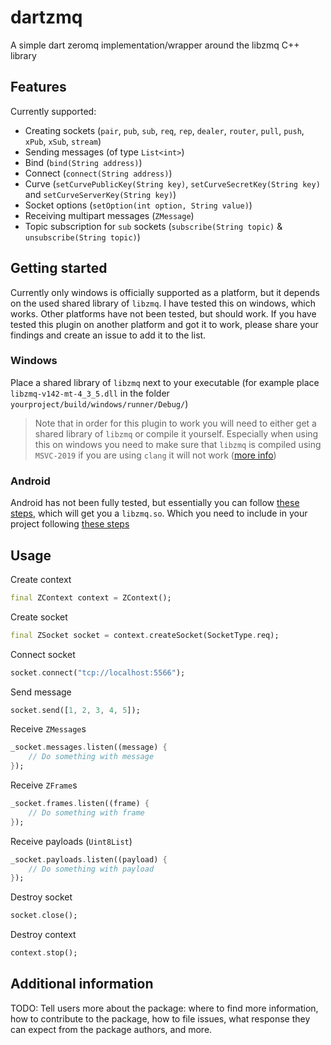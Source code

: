 # dartzmq
A simple dart zeromq implementation/wrapper around the libzmq C++ library

## Features
Currently supported:
- Creating sockets (`pair`,  `pub`,  `sub`,  `req`,  `rep`,  `dealer`,  `router`,  `pull`,  `push`,  `xPub`,  `xSub`,  `stream`)
- Sending messages (of type `List<int>`)
- Bind (`bind(String address)`)
- Connect (`connect(String address)`)
- Curve (`setCurvePublicKey(String key)`, `setCurveSecretKey(String key)` and `setCurveServerKey(String key)`)
- Socket options (`setOption(int option, String value)`)
- Receiving multipart messages (`ZMessage`)
- Topic subscription for `sub` sockets (`subscribe(String topic)` & `unsubscribe(String topic)`)

## Getting started
Currently only windows is officially supported as a platform, but it depends on the used shared library of `libzmq`.
I have tested this on windows, which works. 
Other platforms have not been tested, but should work. 
If you have tested this plugin on another platform and got it to work, please share your findings and create an issue to add it to the list.

### Windows
Place a shared library of `libzmq` next to your executable (for example place `libzmq-v142-mt-4_3_5.dll` in the folder `yourproject/build/windows/runner/Debug/`)

> Note that in order for this plugin to work you will need to either get a shared library of `libzmq` or compile it yourself. 
> Especially when using this on windows you need to make sure that `libzmq` is compiled using `MSVC-2019` if you are using `clang` it will not work ([more info](https://flutterforum.co/t/windows-desktop-flutter-ffi-and-loading-the-clang-library/3842))

### Android
Android has not been fully tested, but essentially you can follow [these steps](https://github.com/zeromq/libzmq/tree/master/builds/android), which will get you a `libzmq.so`. Which you need to include in your project following [these steps](https://github.com/truongsinh/flutter-ffi-samples/blob/master/packages/sqlite/docs/android.md#update-gradle-script)

## Usage

Create context
```dart
final ZContext context = ZContext();
```

Create socket
```dart
final ZSocket socket = context.createSocket(SocketType.req);
```

Connect socket
```dart
socket.connect("tcp://localhost:5566");
```

Send message
```dart
socket.send([1, 2, 3, 4, 5]);
```

Receive `ZMessage`s
```dart
_socket.messages.listen((message) {
    // Do something with message
});
```

Receive `ZFrame`s
```dart
_socket.frames.listen((frame) {
    // Do something with frame
});
```

Receive payloads (`Uint8List`)
```dart
_socket.payloads.listen((payload) {
    // Do something with payload
});
```

Destroy socket
```dart
socket.close();
```

Destroy context
```dart
context.stop();
```

## Additional information

TODO: Tell users more about the package: where to find more information, how to 
contribute to the package, how to file issues, what response they can expect 
from the package authors, and more.
